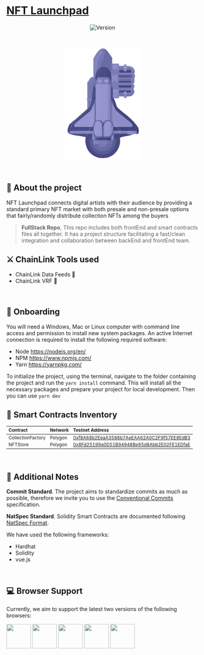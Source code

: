 # [NFT Launchpad](https://gentle-capybara-ad7963.netlify.app/)

<p align="center">
  <img src="https://img.shields.io/badge/version-1.0.0-red.svg" alt="Version">
</p>

<br>

<p align="center" >
  <img align="center" src="./public/favicon.png" width="200">
</p>

<br>

## 💬 **About the project**

NFT Launchpad connects digital artists with their audience by providing a standard primary NFT market with both presale and non-presale options that fairly/randomly distribute collection NFTs among the buyers

> **FullStack Repo**, This repo includes both frontEnd and smart contracts files all together. It has a project structure facilitating a fast/clean integration and collaboration between backEnd and frontEnd team.

## ⚔️ **ChainLink Tools used**
* ChainLink Data Feeds 💸
* ChainLink VRF 🎲

<br>

## 🚀 **Onboarding**

You will need a Windows, Mac or Linux computer with command line access and permission to install new system packages. An active Internet connection is required to install the following required software:

- Node https://nodejs.org/en/
- NPM https://www.npmjs.com/
- Yarn https://yarnpkg.com/

To initialize the project, using the terminal, navigate to the folder containing the project and run the `yarn install` command. This will install all the necessary packages and prepare your project for local development. Then you can use `yarn dev`
<br>

## 📄 **Smart Contracts Inventory**

<sup>

| Contract          | Network | Testnet Address                            |
| :--------------------- | :------ | :----------------------------------------- |
| CollectionFactory            | Polygon | [0xf8A68b2EeaA3588b7AeEAA62A0C2F9f57EE8EdB3][mumbai-url-factory] | 
| NFTStore            | Polygon    | [0x8Fd25199a0D51B94948Be95d8Abb2E02FE1EDfaE][mumbai-url-factory] | 

</sup>
<br>

## 📓 **Additional Notes**

**Commit Standard**. The project aims to standardize commits as much as possible, therefore we invite you to use the [Conventional Commits](https://www.conventionalcommits.org/en/v1.0.0/) specification.

**NatSpec Standard**. Solidity Smart Contracts are documented following [NatSpec Format](https://docs.soliditylang.org/en/develop/natspec-format.html).
<br>

We have used the following frameworks:

* Hardhat
* Solidity
* vue.js

<br>

## 💻 **Browser Support**

Currently, we aim to support the latest two versions of the following browsers:

<img src="https://s3.amazonaws.com/creativetim_bucket/github/browser/chrome.png" width="64" height="64"> <img src="https://cdn.vuetifyjs.com/images/browser/firefox.png" width="64" height="64"> <img src="https://cdn.vuetifyjs.com/images/browser/edge.png" width="64" height="64"> <img src="https://cdn.vuetifyjs.com/images/browser/safari.png" width="64" height="64"> <img src="https://cdn.vuetifyjs.com/images/browser/opera.png" width="64" height="64">


[mumbai-url-factory]: https://mumbai.polygonscan.com/address/0xf8A68b2EeaA3588b7AeEAA62A0C2F9f57EE8EdB3#code
[mumbai-url-store]: https://mumbai.polygonscan.com/address/0x8Fd25199a0D51B94948Be95d8Abb2E02FE1EDfaE#code
